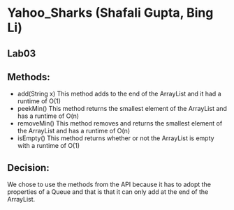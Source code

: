 # Yahoo_Sharks (Shafali Gupta, Bing Li)
## Lab03
## Methods:
* add(String x)
  This method adds to the end of the ArrayList and it had a runtime of O(1)
* peekMin()
  This method returns the smallest element of the ArrayList and has a runtime of O(n)
* removeMin()
  This method removes and returns the smallest element of the ArrayList and has a runtime of O(n)
* isEmpty()
  This method returns whether or not the ArrayList is empty with a runtime of O(1)

## Decision:
  We chose to use the methods from the API because it has to adopt the properties of a Queue and that is that it can only add at the end of the ArrayList.
